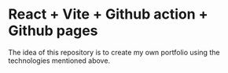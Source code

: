 # React + Vite + Github action + Github pages

The idea of this repository is to create my own portfolio using the technologies mentioned above.

